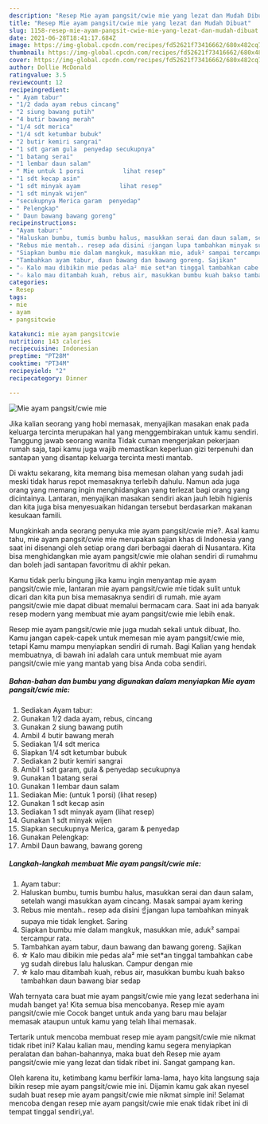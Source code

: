 ```yaml
---
description: "Resep Mie ayam pangsit/cwie mie yang lezat dan Mudah Dibuat"
title: "Resep Mie ayam pangsit/cwie mie yang lezat dan Mudah Dibuat"
slug: 1158-resep-mie-ayam-pangsit-cwie-mie-yang-lezat-dan-mudah-dibuat
date: 2021-06-28T18:41:17.684Z
image: https://img-global.cpcdn.com/recipes/fd52621f73416662/680x482cq70/mie-ayam-pangsitcwie-mie-foto-resep-utama.jpg
thumbnail: https://img-global.cpcdn.com/recipes/fd52621f73416662/680x482cq70/mie-ayam-pangsitcwie-mie-foto-resep-utama.jpg
cover: https://img-global.cpcdn.com/recipes/fd52621f73416662/680x482cq70/mie-ayam-pangsitcwie-mie-foto-resep-utama.jpg
author: Dollie McDonald
ratingvalue: 3.5
reviewcount: 12
recipeingredient:
- " Ayam tabur"
- "1/2 dada ayam rebus cincang"
- "2 siung bawang putih"
- "4 butir bawang merah"
- "1/4 sdt merica"
- "1/4 sdt ketumbar bubuk"
- "2 butir kemiri sangrai"
- "1 sdt garam gula  penyedap secukupnya"
- "1 batang serai"
- "1 lembar daun salam"
- " Mie untuk 1 porsi           lihat resep"
- "1 sdt kecap asin"
- "1 sdt minyak ayam           lihat resep"
- "1 sdt minyak wijen"
- "secukupnya Merica garam  penyedap"
- " Pelengkap"
- " Daun bawang bawang goreng"
recipeinstructions:
- "Ayam tabur:"
- "Haluskan bumbu, tumis bumbu halus, masukkan serai dan daun salam, setelah wangi masukkan ayam cincang. Masak sampai ayam kering"
- "Rebus mie mentah.. resep ada disini ☝️jangan lupa tambahkan minyak supaya mie tidak lengket. Saring"
- "Siapkan bumbu mie dalam mangkuk, masukkan mie, aduk² sampai tercampur rata."
- "Tambahkan ayam tabur, daun bawang dan bawang goreng. Sajikan"
- "☆ Kalo mau dibikin mie pedas ala² mie set*an tinggal tambahkan cabe yg sudah direbus lalu haluskan. Campur dengan mie"
- "☆ kalo mau ditambah kuah, rebus air, masukkan bumbu kuah bakso tambahkan daun bawang biar sedap"
categories:
- Resep
tags:
- mie
- ayam
- pangsitcwie

katakunci: mie ayam pangsitcwie 
nutrition: 143 calories
recipecuisine: Indonesian
preptime: "PT28M"
cooktime: "PT34M"
recipeyield: "2"
recipecategory: Dinner

---
```



![Mie ayam pangsit/cwie mie](https://img-global.cpcdn.com/recipes/fd52621f73416662/680x482cq70/mie-ayam-pangsitcwie-mie-foto-resep-utama.jpg)

Jika kalian seorang yang hobi memasak, menyajikan masakan enak pada keluarga tercinta merupakan hal yang menggembirakan untuk kamu sendiri. Tanggung jawab seorang  wanita Tidak cuman mengerjakan pekerjaan rumah saja, tapi kamu juga wajib memastikan keperluan gizi terpenuhi dan santapan yang disantap keluarga tercinta mesti mantab.

Di waktu  sekarang, kita memang bisa memesan olahan yang sudah jadi meski tidak harus repot memasaknya terlebih dahulu. Namun ada juga orang yang memang ingin menghidangkan yang terlezat bagi orang yang dicintainya. Lantaran, menyajikan masakan sendiri akan jauh lebih higienis dan kita juga bisa menyesuaikan hidangan tersebut berdasarkan makanan kesukaan famili. 



Mungkinkah anda seorang penyuka mie ayam pangsit/cwie mie?. Asal kamu tahu, mie ayam pangsit/cwie mie merupakan sajian khas di Indonesia yang saat ini disenangi oleh setiap orang dari berbagai daerah di Nusantara. Kita bisa menghidangkan mie ayam pangsit/cwie mie olahan sendiri di rumahmu dan boleh jadi santapan favoritmu di akhir pekan.

Kamu tidak perlu bingung jika kamu ingin menyantap mie ayam pangsit/cwie mie, lantaran mie ayam pangsit/cwie mie tidak sulit untuk dicari dan kita pun bisa memasaknya sendiri di rumah. mie ayam pangsit/cwie mie dapat dibuat memalui bermacam cara. Saat ini ada banyak resep modern yang membuat mie ayam pangsit/cwie mie lebih enak.

Resep mie ayam pangsit/cwie mie juga mudah sekali untuk dibuat, lho. Kamu jangan capek-capek untuk memesan mie ayam pangsit/cwie mie, tetapi Kamu mampu menyiapkan sendiri di rumah. Bagi Kalian yang hendak membuatnya, di bawah ini adalah cara untuk membuat mie ayam pangsit/cwie mie yang mantab yang bisa Anda coba sendiri.

<!--inarticleads1-->

##### Bahan-bahan dan bumbu yang digunakan dalam menyiapkan Mie ayam pangsit/cwie mie:

1. Sediakan  Ayam tabur:
1. Gunakan 1/2 dada ayam, rebus, cincang
1. Gunakan 2 siung bawang putih
1. Ambil 4 butir bawang merah
1. Sediakan 1/4 sdt merica
1. Siapkan 1/4 sdt ketumbar bubuk
1. Sediakan 2 butir kemiri sangrai
1. Ambil 1 sdt garam, gula &amp; penyedap secukupnya
1. Gunakan 1 batang serai
1. Gunakan 1 lembar daun salam
1. Sediakan  Mie: (untuk 1 porsi)           (lihat resep)
1. Gunakan 1 sdt kecap asin
1. Sediakan 1 sdt minyak ayam           (lihat resep)
1. Gunakan 1 sdt minyak wijen
1. Siapkan secukupnya Merica, garam &amp; penyedap
1. Gunakan  Pelengkap:
1. Ambil  Daun bawang, bawang goreng




<!--inarticleads2-->

##### Langkah-langkah membuat Mie ayam pangsit/cwie mie:

1. Ayam tabur:
1. Haluskan bumbu, tumis bumbu halus, masukkan serai dan daun salam, setelah wangi masukkan ayam cincang. Masak sampai ayam kering
1. Rebus mie mentah.. resep ada disini ☝️jangan lupa tambahkan minyak supaya mie tidak lengket. Saring
1. Siapkan bumbu mie dalam mangkuk, masukkan mie, aduk² sampai tercampur rata.
1. Tambahkan ayam tabur, daun bawang dan bawang goreng. Sajikan
1. ☆ Kalo mau dibikin mie pedas ala² mie set*an tinggal tambahkan cabe yg sudah direbus lalu haluskan. Campur dengan mie
1. ☆ kalo mau ditambah kuah, rebus air, masukkan bumbu kuah bakso tambahkan daun bawang biar sedap




Wah ternyata cara buat mie ayam pangsit/cwie mie yang lezat sederhana ini mudah banget ya! Kita semua bisa mencobanya. Resep mie ayam pangsit/cwie mie Cocok banget untuk anda yang baru mau belajar memasak ataupun untuk kamu yang telah lihai memasak.

Tertarik untuk mencoba membuat resep mie ayam pangsit/cwie mie nikmat tidak ribet ini? Kalau kalian mau, mending kamu segera menyiapkan peralatan dan bahan-bahannya, maka buat deh Resep mie ayam pangsit/cwie mie yang lezat dan tidak ribet ini. Sangat gampang kan. 

Oleh karena itu, ketimbang kamu berfikir lama-lama, hayo kita langsung saja bikin resep mie ayam pangsit/cwie mie ini. Dijamin kamu gak akan nyesel sudah buat resep mie ayam pangsit/cwie mie nikmat simple ini! Selamat mencoba dengan resep mie ayam pangsit/cwie mie enak tidak ribet ini di tempat tinggal sendiri,ya!.

